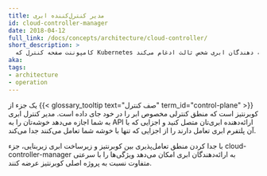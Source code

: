 ```yaml
---
title: مدیر کنترل‌کننده ابری
id: cloud-controller-manager
date: 2018-04-12
full_link: /docs/concepts/architecture/cloud-controller/
short_description: >
  کامپوننت صفحه کنترل که Kubernetes را با ارائه دهندگان ابری شخص ثالث ادغام می‌کند.
aka: 
tags:
- architecture
- operation
---
```

 یک جزء از {{< glossary_tooltip text="صف کنترل" term_id="control-plane" >}} کوبرنتیز است که منطق کنترلی مخصوص ابر را در خود جای داده است. مدیر کنترل ابری به شما اجازه می‌دهد خوشه‌تان را به API ارائه‌دهنده ابری‌تان متصل کنید و اجزایی که با آن پلتفرم ابری تعامل دارند را از اجزایی که تنها با خوشه شما تعامل می‌کنند جدا می‌کند.

<!--more-->

با جدا کردن منطق تعامل‌پذیری بین کوبرنتیز و زیرساخت ابری زیربنایی، جزء cloud-controller-manager به ارائه‌دهندگان ابری امکان می‌دهد ویژگی‌ها را با سرعتی متفاوت نسبت به پروژه اصلی کوبرنتیز عرضه کنند.


